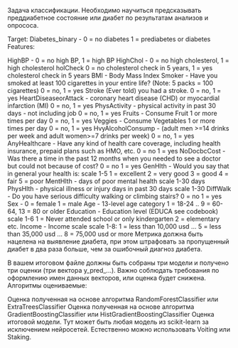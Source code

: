 Задача классификации.
Необходимо научиться предсказывать преддиабетное состояние или диабет по результатам анализов и опрососа.

Target: Diabetes_binary - 0 = no diabetes 1 = prediabetes or diabetes
Features:

HighBP - 0 = no high BP, 1 = high BP
HighChol - 0 = no high cholesterol, 1 = high cholesterol
holCheck 0 = no cholesterol check in 5 years, 1 = yes cholesterol check in 5 years
BMI - Body Mass Index
Smoker - Have you smoked at least 100 cigarettes in your entire life? (Note: 5 packs = 100 cigarettes) 0 = no, 1 = yes
Stroke (Ever told) you had a stroke. 0 = no, 1 = yes
HeartDiseaseorAttack - coronary heart disease (CHD) or myocardial infarction (MI) 0 = no, 1 = yes
PhysActivity - physical activity in past 30 days - not including job 0 = no, 1 = yes
Fruits - Consume Fruit 1 or more times per day 0 = no, 1 = yes
Veggies - Consume Vegetables 1 or more times per day 0 = no, 1 = yes
HvyAlcoholConsump - (adult men >=14 drinks per week and adult women>=7 drinks per week) 0 = no, 1 = yes
AnyHealthcare - Have any kind of health care coverage, including health insurance, prepaid plans such as HMO, etc. 0 = no 1 = yes
NoDocbcCost - Was there a time in the past 12 months when you needed to see a doctor but could not because of cost? 0 = no 1 = yes
GenHlth - Would you say that in general your health is: scale 1-5 1 = excellent 2 = very good 3 = good 4 = fair 5 = poor
MentHlth - days of poor mental health scale 1-30 days
PhysHlth - physical illness or injury days in past 30 days scale 1-30
DiffWalk - Do you have serious difficulty walking or climbing stairs? 0 = no 1 = yes
Sex - 0 = female 1 = male
Age - 13-level age category 1 = 18-24 .. 9 = 60-64, 13 = 80 or older
Education - Education level (EDUCA see codebook) scale 1-6 1 = Never attended school or only kindergarten 2 = elementary etc.
Income - Income scale scale 1-8: 1 = less than 10,000 usd ... 5 = less than 35,000 usd ... 8 = 75,000 usd or more
Метрика должна быть нацелена на выявление диабета, при этом штрафовать за пропущенный диабет в два раза больше, чем за ошибочный диагноз диабета.

В вашем итоговом файле должны быть собраны три модели и получено три оценки (три вектора y_pred_...). Важно соблюдать требования по оформлению имен данных векторов, или оценка будет снижена.
Алгоритмы оцениваемые:

Оценка полученная на основе алгоритма RandomForestClassifier или ExtraTreesClassifier
Оценка полученная на основе алгоритма GradientBoostingClassifier или HistGradientBoostingClassifier
Оценка итоговой модели. Тут может быть любая модель из scikit-learn за исключением нейросетей. Естественно можно использовать Voiting или Staking.
